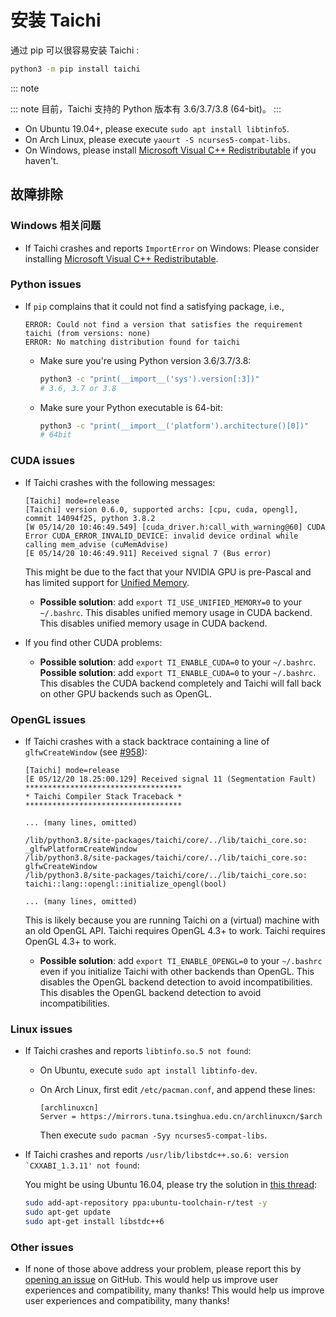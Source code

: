 # 安装 Taichi

通过 pip 可以很容易安装 Taichi :

```bash
python3 -m pip install taichi
```

::: note

::: note 目前，Taichi 支持的 Python 版本有 3.6/3.7/3.8 (64-bit)。 :::

- On Ubuntu 19.04+, please execute `sudo apt install libtinfo5`.
- On Arch Linux, please execute `yaourt -S ncurses5-compat-libs`.
- On Windows, please install [Microsoft Visual C++ Redistributable](https://aka.ms/vs/16/release/vc_redist.x64.exe) if you haven\'t.

## 故障排除

### Windows 相关问题

- If Taichi crashes and reports `ImportError` on Windows: Please consider installing [Microsoft Visual C++ Redistributable](https://aka.ms/vs/16/release/vc_redist.x64.exe).

### Python issues

- If `pip` complains that it could not find a satisfying package, i.e.,

  ```
  ERROR: Could not find a version that satisfies the requirement taichi (from versions: none)
  ERROR: No matching distribution found for taichi
  ```

  - Make sure you\'re using Python version 3.6/3.7/3.8:

    ```bash
    python3 -c "print(__import__('sys').version[:3])"
    # 3.6, 3.7 or 3.8
    ```

  - Make sure your Python executable is 64-bit:

    ```bash
    python3 -c "print(__import__('platform').architecture()[0])"
    # 64bit
    ```

### CUDA issues

- If Taichi crashes with the following messages:

  ```
  [Taichi] mode=release
  [Taichi] version 0.6.0, supported archs: [cpu, cuda, opengl], commit 14094f25, python 3.8.2
  [W 05/14/20 10:46:49.549] [cuda_driver.h:call_with_warning@60] CUDA Error CUDA_ERROR_INVALID_DEVICE: invalid device ordinal while calling mem_advise (cuMemAdvise)
  [E 05/14/20 10:46:49.911] Received signal 7 (Bus error)
  ```

  This might be due to the fact that your NVIDIA GPU is pre-Pascal and has limited support for [Unified Memory](https://www.nextplatform.com/2019/01/24/unified-memory-the-final-piece-of-the-gpu-programming-puzzle/).

  - **Possible solution**: add `export TI_USE_UNIFIED_MEMORY=0` to your `~/.bashrc`. This disables unified memory usage in CUDA backend. This disables unified memory usage in CUDA backend.

- If you find other CUDA problems:

  - **Possible solution**: add `export TI_ENABLE_CUDA=0` to your `~/.bashrc`. **Possible solution**: add `export TI_ENABLE_CUDA=0` to your `~/.bashrc`. This disables the CUDA backend completely and Taichi will fall back on other GPU backends such as OpenGL.

### OpenGL issues

- If Taichi crashes with a stack backtrace containing a line of `glfwCreateWindow` (see [\#958](https://github.com/taichi-dev/taichi/issues/958)):

  ```{9-11}
  [Taichi] mode=release
  [E 05/12/20 18.25:00.129] Received signal 11 (Segmentation Fault)
  ***********************************
  * Taichi Compiler Stack Traceback *
  ***********************************

  ... (many lines, omitted)

  /lib/python3.8/site-packages/taichi/core/../lib/taichi_core.so: _glfwPlatformCreateWindow
  /lib/python3.8/site-packages/taichi/core/../lib/taichi_core.so: glfwCreateWindow
  /lib/python3.8/site-packages/taichi/core/../lib/taichi_core.so: taichi::lang::opengl::initialize_opengl(bool)

  ... (many lines, omitted)
  ```

  This is likely because you are running Taichi on a (virtual) machine with an old OpenGL API. Taichi requires OpenGL 4.3+ to work. Taichi requires OpenGL 4.3+ to work.

  - **Possible solution**: add `export TI_ENABLE_OPENGL=0` to your `~/.bashrc` even if you initialize Taichi with other backends than OpenGL. This disables the OpenGL backend detection to avoid incompatibilities. This disables the OpenGL backend detection to avoid incompatibilities.

### Linux issues

- If Taichi crashes and reports `libtinfo.so.5 not found`:

  - On Ubuntu, execute `sudo apt install libtinfo-dev`.

  - On Arch Linux, first edit `/etc/pacman.conf`, and append these lines:

    ```
    [archlinuxcn]
    Server = https://mirrors.tuna.tsinghua.edu.cn/archlinuxcn/$arch
    ```

    Then execute `sudo pacman -Syy ncurses5-compat-libs`.

- If Taichi crashes and reports ``/usr/lib/libstdc++.so.6: version `CXXABI_1.3.11' not found``:

  You might be using Ubuntu 16.04, please try the solution in [this thread](https://github.com/tensorflow/serving/issues/819#issuecomment-377776784):

  ```bash
  sudo add-apt-repository ppa:ubuntu-toolchain-r/test -y
  sudo apt-get update
  sudo apt-get install libstdc++6
  ```

### Other issues

- If none of those above address your problem, please report this by [opening an issue](https://github.com/taichi-dev/taichi/issues/new?labels=potential+bug&template=bug_report.md) on GitHub. This would help us improve user experiences and compatibility, many thanks! This would help us improve user experiences and compatibility, many thanks!
